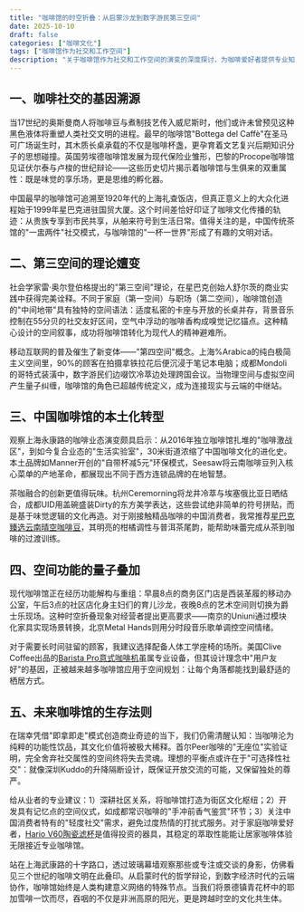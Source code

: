 ```yaml
---
title: "咖啡馆的时空折叠：从启蒙沙龙到数字游民第三空间"
date: 2025-10-10
draft: false
categories: ["咖啡文化"]
tags: ["咖啡馆作为社交和工作空间"]
description: "关于咖啡馆作为社交和工作空间的演变的深度探讨，为咖啡爱好者提供专业知识和实用指南。"
---
```


## 一、咖啡社交的基因溯源
当17世纪的奥斯曼商人将咖啡豆与煮制技艺传入威尼斯时，他们或许未曾预见这种黑色液体将重塑人类社交文明的进程。最早的咖啡馆"Bottega del Caffè"在圣马可广场诞生时，其木质长桌承载的不仅是咖啡杯盏，更孕育着文艺复兴后期知识分子的思想碰撞。英国劳埃德咖啡馆发展为现代保险业雏形，巴黎的Procope咖啡馆见证伏尔泰与卢梭的世纪辩论——这些历史切片揭示着咖啡馆与生俱来的双重属性：既是味觉的享乐场，更是思维的孵化器。

中国最早的咖啡馆可追溯至1920年代的上海礼查饭店，但真正意义上的大众化进程始于1999年星巴克进驻国贸大厦。这个时间差恰好印证了咖啡文化传播的轨迹：从贵族专享到市民共享，从舶来符号到生活日常。值得关注的是，中国传统茶馆的"一盅两件"社交模式，与咖啡馆的"一杯一世界"形成了有趣的文明对话。

## 二、第三空间的理论嬗变
社会学家雷·奥尔登伯格提出的"第三空间"理论，在星巴克创始人舒尔茨的商业实践中获得完美诠释。不同于家庭（第一空间）与职场（第二空间），咖啡馆创造的"中间地带"具有独特的空间语法：适度私密的卡座与开放的长桌并存，背景音乐控制在55分贝的社交友好区间，空气中浮动的咖啡香构成嗅觉记忆锚点。这种精心设计的空间叙事，成功将咖啡馆转化为现代人的精神避难所。

移动互联网的普及催生了新变体——"第四空间"概念。上海%Arabica的纯白极简主义空间里，90%的顾客在拍摄拿铁拉花后便沉浸于笔记本电脑；成都Mondoli的哥特式装潢中，数字游民们边啜饮冷萃边处理跨国会议。当物理空间与虚拟空间产生量子纠缠，咖啡馆的角色已超越传统定义，成为连接现实与云端的中继站。

## 三、中国咖啡馆的本土化转型
观察上海永康路的咖啡业态演变颇具启示：从2016年独立咖啡馆扎堆的"咖啡激战区"，到如今复合业态的"生活实验室"，30米街道浓缩了中国咖啡文化的进化史。本土品牌如Manner开创的"自带杯减5元"环保模式，Seesaw将云南咖啡豆列入核心菜单的产地革命，都展现出不同于西方连锁品牌的在地智慧。

茶咖融合的创新更值得玩味。杭州Ceremorning将龙井冷萃与埃塞俄比亚日晒结合，成都UID用盖碗盛装Dirty的东方美学表达，这些尝试绝非简单的符号拼贴，而是基于味觉逻辑的文化再造。对于刚接触精品咖啡的中国消费者，我常推荐[星巴克臻选云南晴空咖啡豆](https://www.amazon.com/s?k=%E6%98%9F%E5%B7%B4%E5%85%8B%E8%87%BB%E9%80%89%E4%BA%91%E5%8D%97%E6%99%B4%E7%A9%BA%E5%92%96%E5%95%A1%E8%B1%86&tag=coffeeprism-20)，其明亮的柑橘调性与普洱茶尾韵，能帮助味蕾完成从茶到咖啡的过渡训练。

## 四、空间功能的量子叠加
现代咖啡馆正在经历功能解构与重组：早晨8点的商务区门店是西装革履的移动办公室，午后3点的社区店化身主妇们的育儿沙龙，夜晚8点的艺术空间则切换为爵士乐现场。这种时空折叠现象对经营者提出更高要求——南京的Uniuni通过模块化家具实现场景转换，北京Metal Hands则用分时段音乐歌单调控空间情绪。

对于需要长时间驻留的顾客，我建议选择配备人体工学座椅的场所。美国Clive Coffee出品的[Barista Pro意式咖啡机](https://www.amazon.com/s?k=Barista%20Pro%E6%84%8F%E5%BC%8F%E5%92%96%E5%95%A1%E6%9C%BA&tag=coffeeprism-20)虽属专业设备，但其设计理念中"用户友好"的基因，正被越来越多咖啡馆应用于空间规划：让每个角落都能找到最舒适的栖居方式。

## 五、未来咖啡馆的生存法则
在瑞幸凭借"即拿即走"模式创造商业奇迹的当下，我们仍需清醒认知：当咖啡沦为纯粹的功能性饮品，其文化价值将被极大稀释。首尔Peer咖啡的"无座位"实验证明，完全舍弃社交属性的空间终将失去灵魂。理想的平衡点或许在于"可选择性社交"：就像深圳Kuddo的升降隔断设计，既保证开放交流的可能，又保留独处的尊严。

给从业者的专业建议：1）深耕社区关系，将咖啡馆打造为街区文化枢纽；2）开发具有记忆点的空间仪式，如成都常识咖啡的"手冲前香气鉴赏"环节；3）关注中国消费者特有的"轻度社交"需求，避免过度热情的打扰式服务。对于家庭咖啡爱好者，[Hario V60陶瓷滤杯](https://www.amazon.com/s?k=Hario%20V60%E9%99%B6%E7%93%B7%E6%BB%A4%E6%9D%AF&tag=coffeeprism-20)是值得投资的器具，其稳定的萃取性能能让居家咖啡体验无限接近专业咖啡馆。

站在上海武康路的十字路口，透过玻璃幕墙观察那些或专注或交谈的身影，仿佛看见三个世纪的咖啡文明在此叠印。从启蒙时代的哲学辩论，到数字经济时代的云端协作，咖啡馆始终是人类构建意义网络的特殊节点。当我们将景德镇青花杯中的耶加雪啡一饮而尽，吞咽的不仅是非洲高原的阳光，更是跨越时空的文化共生体。